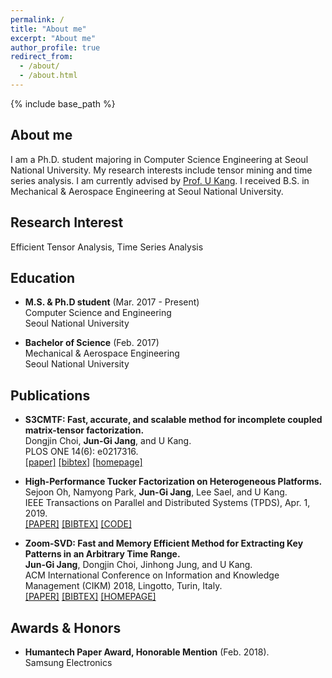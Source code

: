 ```yaml
---
permalink: /
title: "About me"
excerpt: "About me"
author_profile: true
redirect_from: 
  - /about/
  - /about.html
---
```

{% include base_path %}

## About me

I am a Ph.D. student majoring in Computer Science Engineering at Seoul National University. My research interests include tensor mining and time series analysis. I am currently advised by [Prof. U Kang](https://datalab.snu.ac.kr/~ukang/). I received B.S. in Mechanical & Aerospace Engineering at Seoul National University.

## Research Interest

Efficient Tensor Analysis, Time Series Analysis

## Education

* **M.S. & Ph.D student** (Mar. 2017 - Present)  
    Computer Science and Engineering  
    Seoul National University

* **Bachelor of Science** (Feb. 2017)  
    Mechanical & Aerospace Engineering  
    Seoul National University


## Publications

* **S3CMTF: Fast, accurate, and scalable method for incomplete coupled matrix-tensor factorization.**  
  Dongjin Choi, **Jun-Gi Jang**, and U Kang.  
  PLOS ONE 14(6): e0217316.  
  [\[paper\]](https://journals.plos.org/plosone/article/file?id=10.1371/journal.pone.0217316&type=printable) [\[bibtex\]](https://datalab.snu.ac.kr/~ukang/papers/s3cmtfPLOS19.bib) [\[homepage\]](https://datalab.snu.ac.kr/S3CMTF/)

* **High-Performance Tucker Factorization on Heterogeneous Platforms.**  
  Sejoon Oh, Namyong Park, **Jun-Gi Jang**, Lee Sael, and U Kang.  
  IEEE Transactions on Parallel and Distributed Systems (TPDS), Apr. 1, 2019.  
  [\[PAPER\]](https://github.com/sejoonoh/sejoonoh.github.io/blob/master/files/GTA_paper.pdf) [\[BIBTEX\]](https://github.com/sejoonoh/sejoonoh.github.io/blob/master/files/GTA.bib) [\[CODE\]](https://github.com/sejoonoh/GTA-Tensor)

* **Zoom-SVD: Fast and Memory Efficient Method for Extracting Key Patterns in an Arbitrary Time Range.**   
  **Jun-Gi Jang**, Dongjin Choi, Jinhong Jung, and U Kang.  
  ACM International Conference on Information and Knowledge Management (CIKM) 2018, Lingotto, Turin, Italy.  
  [\[PAPER\]](https://datalab.snu.ac.kr/~ukang/papers/zoomsvdCIKM18.pdf) [\[BIBTEX\]](https://datalab.snu.ac.kr/~ukang/papers/zoomsvdCIKM18.bib) [\[HOMEPAGE\]](https://datalab.snu.ac.kr/zoomsvd/)
  
## Awards & Honors

* **Humantech Paper Award, Honorable Mention** (Feb. 2018).  
  Samsung Electronics
